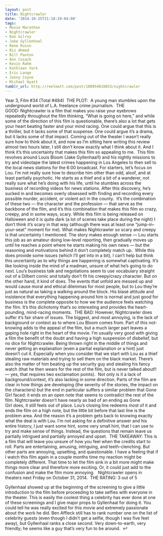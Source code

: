 ```yaml
---
layout: post
title: Nightcrawler
date: '2014-10-25T21:18:29-04:00'
tags:
- Movie Marathon
- Nightcrawler
- Dan Gilroy
- Jake Gyllenhaal
- Rene Russo
- Riz Ahmed
- Bill Paxton
- Ann Cusack
- Kevin Rahm
- Kathleen York
- Eric Lange
- Jonny Coyne
- Michael Hyatt
tumblr_url: http://reelmatt.com/post/100954818853/nightcrawler
---
```



Year 3, Film #34 (Total #484) 
THE PLOT:  A young man stumbles upon the underground world of L.A. freelance crime journalism. 
THE GOOD: Nightcrawler is a film that makes you raise your eyebrows repeatedly throughout the film thinking, “What is going on here,” and while some of the direction of this film is questionable, there’s also a lot that gets your heart beating faster and your mind racing. One could argue that this is a thriller, but it lacks some of that suspense. One could argue it’s a drama, but it lacks some of that impact. Coming out of the theater I wasn’t really sure how to think about it, and now as I’m sitting here writing this review almost two hours later, I still don’t know exactly what I think about it. And I think it’s this uncertainty that makes this film so appealing to me. 
This film revolves around Louis Bloom (Jake Gyllenhaal1) and his nightly missions to try and videotape the latest crimes happening in Los Angeles to then sell to the local news stations for the 6:00 broadcast. For starters, let’s focus on Lou. I’m not really sure how to describe him other than odd, aloof, and at least partially psychotic. He starts as a thief and a bit of a wanderer, not really sure what he’s doing with his life, until he stumbles across the business of recording videos for news stations. After this discovery, he’s sucked in and becomes overly obsessed with finding and recording every possible murder, accident, or violent act in the county. 
It’s the combination of these two — the character and the profession — that serve as the backbone of the film, and it’s this combination that makes this film so crazy, creepy, and in some ways, scary. While this film is being released on Halloween and it is quite dark (a lot of scenes take place during the night) I don’t think it’s scary in that way (although there was at least one “jump-in-your-seat” moment for me). What makes Nightcrawler so scary and creepy is that uncertainty I mentioned. The story makes enough sense — Lou starts this job as an amateur doing low-level reporting, then gradually moves up until he reaches a point where he starts making his own news — but the reasoning and motivations behind it don’t completely match up. 
While this does provide some issues (which I’ll get into in a bit), I can’t help but think this uncertainty as to why things are happening is somewhat captivating. It’s like looking inside the mind of a madman, unsure of what he’s going to do next. Lou’s business talk and negotiations seem to use vocabulary straight out of a Dilbert comic and totally don’t fit his creepy/crazy character. But on the other hand, it kind of does. The events that unfold are messed up and would cause moral and ethical dilemmas for most people, but to Lou they’re just as natural as taking a walking around the block. His blasé attitude and insistence that everything happening around him is normal and just good for business is the complete opposite to how we the audience feels watching the film. It’s this dichotomy that’s so interesting and provides the heart-pounding, mind-racing moments. 
THE BAD: However, Nightcrawler does suffer it’s fair share of issues. The biggest, and most annoying, is the lack of background or context as to where Lou Bloom comes from. Part of this not-knowing adds to the appeal of the film, but a much larger part leaves a gaping hole right in the heart of the movie. I’m usually very good with giving a film the benefit of the doubt and having a high suspension of disbelief, but no dice for Nightcrawler. Being thrown right in the middle of things and never getting an explanation (even a partial explanation or a hint) just doesn’t cut it. Especially when you consider that we start with Lou as a thief stealing raw materials and trying to sell them on the black market. There’s also the matter of him beating up the security guy and stealing his fancy watch (that he then wears for the rest of the film, but is never talked about!! — yes, that requires two exclamation points). 
Not only is it a lack of background/context, it’s also lacking in some direction. Parts of the film are clear in how things are developing (the severity of the stories, the impact on the characters) but the end in particular suffers a similar problem that Gone Girl faced: it ends on an open note that seems to contradict the rest of the film. Nightcrawler doesn’t have nearly as bad of an ending as Gone Girl does, it still feels out of place. Lou’s closing line redeems most of it and ends the film on a high note, but the little bit before that last line is the problem area. And the reason it’s a problem gets back to knowing exactly what the deal is with Lou. I’m not asking for a definitive answer and his entire history, I just want some hint, some very small hint, that I can use to try and make sense of things. Instead, the questions that remain leave us partially intrigued and partially annoyed and upset. 
THE TAKEAWAY: This is a film that will leave you unsure of how you feel when the credits start to roll. Parts are entertaining, amusing, intriguing, and teeth-clenching. But other parts are annoying, upsetting, and questionable. I have a feeling that if I watch this film again in a couple months time my reaction might be completely different. That time to let the film sink in a bit more might make things more clear and therefore more exciting. Or, it could just add to the confusion and make the film more annoying.  
Nightcrawler opens in theaters next Friday on October 31, 2014. 
THE RATING: 3 out of 5 

Gyllenhaal showed up at the beginning of the screening to give a little introduction to the film before proceeding to take selfies with everyone in the theater. This is easily the coolest thing a celebrity has ever done at one of these screenings and I give major props to Gyllenhaal for doing it. You could tell he was really excited for this movie and extremely passionate about the work he did. Ben Affleck still has to rank number one on the list of celebrity guests (even though I didn’t get a selfie, though I was five feet away), but Gyllenhaal ranks a close second. Very down-to-earth, very friendly; he seems like a guy that’s very fun to be around.  ↩

